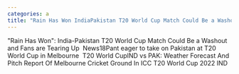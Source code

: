 ```yaml
---
categories: a
title: "Rain Has Won IndiaPakistan T20 World Cup Match Could Be a Washout and Fans are Tearing Up  News18"
---
```

"Rain Has Won": India-Pakistan T20 World Cup Match Could Be a Washout and Fans are Tearing Up&nbsp;&nbsp;News18Pant eager to take on Pakistan at T20 World Cup in Melbourne&nbsp;&nbsp;T20 World CupIND vs PAK: Weather Forecast And Pitch Report Of Melbourne Cricket Ground In ICC T20 World Cup 2022 IND 